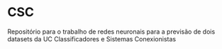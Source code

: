 # CSC
Repositório para o trabalho de redes neuronais para a previsão de dois datasets da UC Classificadores e Sistemas Conexionistas
